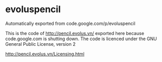 # evoluspencil
Automatically exported from code.google.com/p/evoluspencil

This is the code of http://pencil.evolus.vn/ exported here because code.google.com is shutting down.
The code is licenced under the GNU General Public License, version 2

http://pencil.evolus.vn/Licensing.html
